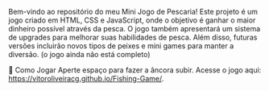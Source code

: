 Bem-vindo ao repositório do meu Mini Jogo de Pescaria!
Este projeto é um jogo criado em HTML, CSS e JavaScript,
onde o objetivo é ganhar o maior dinheiro possível através da pesca.
O jogo também apresentará um sistema de upgrades para melhorar suas habilidades de pesca.
Além disso, futuras versões incluirão novos tipos de peixes e mini games para manter a diversão.
(o jogo ainda não está completo)

🎣 Como Jogar
Aperte espaço para fazer a âncora subir.
Acesse o jogo aqui: https://vitoroliveiracg.github.io/Fishing-Game/.


